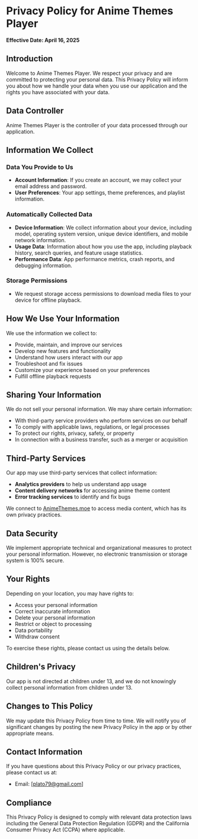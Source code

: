 # Privacy Policy for Anime Themes Player

**Effective Date: April 16, 2025**

## Introduction

Welcome to Anime Themes Player. We respect your privacy and are committed to protecting your personal data. This Privacy Policy will inform you about how we handle your data when you use our application and the rights you have associated with your data.

## Data Controller

Anime Themes Player is the controller of your data processed through our application.

## Information We Collect

### Data You Provide to Us

- **Account Information**: If you create an account, we may collect your email address and password.
- **User Preferences**: Your app settings, theme preferences, and playlist information.

### Automatically Collected Data

- **Device Information**: We collect information about your device, including model, operating system version, unique device identifiers, and mobile network information.
- **Usage Data**: Information about how you use the app, including playback history, search queries, and feature usage statistics.
- **Performance Data**: App performance metrics, crash reports, and debugging information.

### Storage Permissions

- We request storage access permissions to download media files to your device for offline playback.

## How We Use Your Information

We use the information we collect to:

- Provide, maintain, and improve our services
- Develop new features and functionality
- Understand how users interact with our app
- Troubleshoot and fix issues
- Customize your experience based on your preferences
- Fulfill offline playback requests

## Sharing Your Information

We do not sell your personal information. We may share certain information:

- With third-party service providers who perform services on our behalf
- To comply with applicable laws, regulations, or legal processes
- To protect our rights, privacy, safety, or property
- In connection with a business transfer, such as a merger or acquisition

## Third-Party Services

Our app may use third-party services that collect information:

- **Analytics providers** to help us understand app usage
- **Content delivery networks** for accessing anime theme content
- **Error tracking services** to identify and fix bugs

We connect to [AnimeThemes.moe](https://www.animethemes.moe) to access media content, which has its own privacy practices.

## Data Security

We implement appropriate technical and organizational measures to protect your personal information. However, no electronic transmission or storage system is 100% secure.

## Your Rights

Depending on your location, you may have rights to:

- Access your personal information
- Correct inaccurate information
- Delete your personal information
- Restrict or object to processing
- Data portability
- Withdraw consent

To exercise these rights, please contact us using the details below.

## Children's Privacy

Our app is not directed at children under 13, and we do not knowingly collect personal information from children under 13.

## Changes to This Policy

We may update this Privacy Policy from time to time. We will notify you of significant changes by posting the new Privacy Policy in the app or by other appropriate means.

## Contact Information

If you have questions about this Privacy Policy or our privacy practices, please contact us at:

- Email: [plato79@gmail.com]

## Compliance

This Privacy Policy is designed to comply with relevant data protection laws including the General Data Protection Regulation (GDPR) and the California Consumer Privacy Act (CCPA) where applicable.
